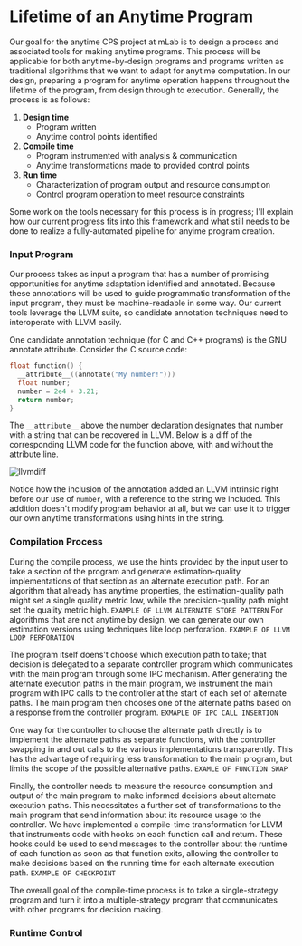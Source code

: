 # Lifetime of an Anytime Program #

Our goal for the anytime CPS project at mLab is to design a process and
associated tools for making anytime programs. This process will be applicable
for both anytime-by-design programs and programs written as traditional
algorithms that we want to adapt for anytime computation. In our design,
preparing a program for anytime operation happens throughout the lifetime of the
program, from design through to execution. Generally, the process is as follows:

1. __Design time__
    * Program written
    * Anytime control points identified
2. __Compile time__
    * Program instrumented with analysis & communication
    * Anytime transformations made to provided control points
3. __Run time__
    * Characterization of program output and resource consumption
    * Control program operation to meet resource constraints

Some work on the tools necessary for this process is in progress; I'll explain
how our current progress fits into this framework and what still needs to be
done to realize a fully-automated pipeline for anyime program creation.

### Input Program ###

Our process takes as input a program that has a number of promising
opportunities for anytime adaptation identified and annotated. Because these
annotations will be used to guide programmatic transformation of the input
program, they must be machine-readable in some way. Our current tools leverage
the LLVM suite, so candidate annotation techniques need to interoperate with
LLVM easily.

One candidate annotation technique (for C and C++ programs) is the
GNU annotate attribute. Consider the C source code:
```C
float function() {
  __attribute__((annotate("My number!")))
  float number;
  number = 2e4 + 3.21;
  return number;
}
```
The `__attribute__` above the number declaration designates that number with a
string that can be recovered in LLVM. Below is a diff of the corresponding LLVM
code for the function above, with and without the attribute line.

![llvmdiff](http://i57.tinypic.com/2uq0ilf.png)

Notice how the inclusion of the annotation added an LLVM intrinsic right before
our use of `number`, with a reference to the string we included. This addition
doesn't modify program behavior at all, but we can use it to trigger our own
anytime transformations using hints in the string.

### Compilation Process ###

During the compile process, we use the hints provided by the input user to take
a section of the program and generate estimation-quality implementations of
that section as an alternate execution path. For an algorithm that already has
anytime properties, the estimation-quality path might set a single quality
metric low, while the precision-quality path might set the quality metric high.
`EXAMPLE OF LLVM ALTERNATE STORE PATTERN`
For algorithms that are not anytime by design, we can generate our own
estimation versions using techniques like loop perforation.
`EXAMPLE OF LLVM LOOP PERFORATION`

The program itself doens't choose which execution path to take; that decision
is delegated to a separate controller program which communicates with the main
program through some IPC mechanism. After generating the alternate execution
paths in the main program, we instrument the main program with IPC calls to the
controller at the start of each set of alternate paths. The main program then
chooses one of the alternate paths based on a response from the controller
program.
`EXMAPLE OF IPC CALL INSERTION`

One way for the controller to choose the alternate path directly is to implement
the alternate paths as separate functions, with the controller swapping in and
out calls to the various implementations transparently. This has the advantage
of requiring less transformation to the main program, but limits the scope of
the possible alternative paths.
`EXAMLE OF FUNCTION SWAP`

Finally, the controller needs to measure the resource consumption and output of
the main program to make informed decisions about alternate execution paths.
This necessitates a further set of transformations to the main program that
send information about its resource usage to the controller. We have implemented
a compile-time transformation for LLVM that instruments code with hooks on each
function call and return. These hooks could be used to send messages to the
controller about the runtime of each function as soon as that function exits,
allowing the controller to make decisions based on the running time for each
alternate execution path.
`EXAMPLE OF CHECKPOINT`

The overall goal of the compile-time process is to take a single-strategy
program and turn it into a multiple-strategy program that communicates with
other programs for decision making.

### Runtime Control ###


